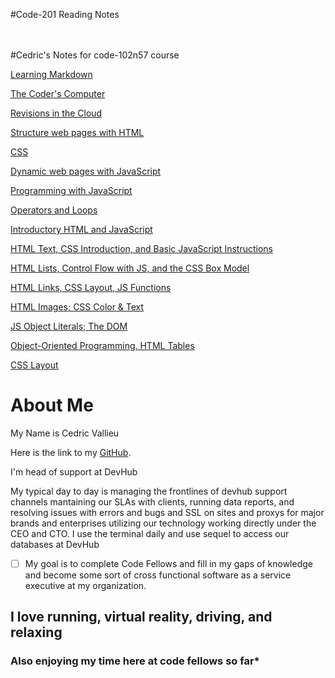 #Code-201 Reading Notes
<br>
<br>
<br>

#Cedric's Notes for code-102n57 course

[Learning Markdown](markdown.md)
<br>

[The Coder's Computer](TheCodersComputer.md)
<br>

[Revisions in the Cloud](revisions.md)
<br>

[Structure web pages with HTML](html.markdown.md)

[CSS](CSS.md)

[Dynamic web pages with JavaScript](dynamic-web-pages-with-javascript.md)

[Programming with JavaScript](programming-with-javascript.md)

[Operators and Loops](operators-and-loops.md)

[Introductory HTML and JavaScript](class-01.md)

[HTML Text, CSS Introduction, and Basic JavaScript Instructions](class-02.md)

[HTML Lists, Control Flow with JS, and the CSS Box Model](class-03.md)

[HTML Links, CSS Layout, JS Functions](class-04.md)

[HTML Images; CSS Color & Text](class-05.md)

[JS Object Literals; The DOM](class-06.md)

[Object-Oriented Programming, HTML Tables](class-07.md)

[CSS Layout](class-08.md)

# About Me

My Name is Cedric Vallieu

Here is the link to my [GitHub](https://github.com/Smacksmack206).

I'm head of support at DevHub 

My typical day to day is managing the frontlines of devhub support channels mantaining our SLAs with clients, running data reports, and resolving issues with errors and bugs and SSL on sites and proxys for major brands and enterprises utilizing our technology working directly under the CEO and CTO.
I use the terminal daily and use sequel to access our databases at DevHub


- [ ]  My goal is to complete Code Fellows and fill in my gaps of knowledge and become some sort of cross functional software as a service executive at my organization. 

## I love running, virtual reality, driving, and relaxing


### Also enjoying my time here at code fellows so far*

